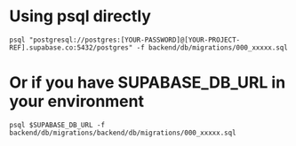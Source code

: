# Using psql directly
```
psql "postgresql://postgres:[YOUR-PASSWORD]@[YOUR-PROJECT-REF].supabase.co:5432/postgres" -f backend/db/migrations/000_xxxxx.sql
```

# Or if you have SUPABASE_DB_URL in your environment
```
psql $SUPABASE_DB_URL -f backend/db/migrations/backend/db/migrations/000_xxxxx.sql
```